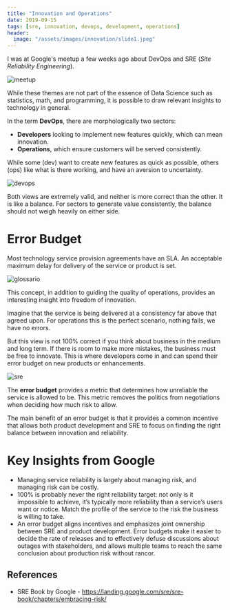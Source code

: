```yaml
---
title: "Innovation and Operations"
date: 2019-09-15
tags: [sre, innovation, devops, development, operations]
header:
  image: "/assets/images/innovation/slide1.jpeg"
---
```


I was at Google's meetup a few weeks ago about DevOps and SRE (*Site Reliability Engineering*).

<img src="{{ site.url }}{{ site.baseurl }}/assets/images/innovation/selfie.jpeg" alt="meetup">

While these themes are not part of the essence of Data Science such as statistics, math, and programming, it is possible to draw relevant insights to technology in general.

In the term **DevOps**, there are morphologically two sectors:
- **Developers** looking to implement new features quickly, which can mean innovation.
- **Operations**, which ensure customers will be served consistently.

While some (dev) want to create new features as quick as possible, others (ops) like what is there working, and have an aversion to uncertainty.

<img src="{{ site.url }}{{ site.baseurl }}/assets/images/innovation/devops.jpeg" alt="devops">

Both views are extremely valid, and neither is more correct than the other. It is like a balance. For sectors to generate value consistently, the balance should not weigh heavily on either side.

# Error Budget

Most technology service provision agreements have an SLA. An acceptable maximum delay for delivery of the service or product is set.

<img src="{{ site.url }}{{ site.baseurl }}/assets/images/innovation/glossario.jpeg" alt="glossario">

This concept, in addition to guiding the quality of operations, provides an interesting insight into freedom of innovation.

Imagine that the service is being delivered at a consistency far above that agreed upon. For operations this is the perfect scenario, nothing fails, we have no errors.

But this view is not 100% correct if you think about business in the medium and long term. If there is room to make more mistakes, the business must be free to innovate. This is where developers come in and can spend their error budget on new products or enhancements. 

<img src="{{ site.url }}{{ site.baseurl }}/assets/images/innovation/sre.jpeg" alt="sre">

The **error budget** provides a metric that determines how unreliable the service is allowed to be. This metric removes the politics from negotiations when deciding how much risk to allow.

The main benefit of an error budget is that it provides a common incentive that allows both product development and SRE to focus on finding the right balance between innovation and reliability.

# Key Insights from Google

- Managing service reliability is largely about managing risk, and managing risk can be costly.
- 100% is probably never the right reliability target: not only is it impossible to achieve, it’s typically more reliability than a service’s users want or notice. Match the profile of the service to the risk the business is willing to take.
- An error budget aligns incentives and emphasizes joint ownership between SRE and product development. Error budgets make it easier to decide the rate of releases and to effectively defuse discussions about outages with stakeholders, and allows multiple teams to reach the same conclusion about production risk without rancor.

## References
- SRE Book by Google - https://landing.google.com/sre/sre-book/chapters/embracing-risk/